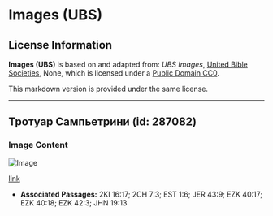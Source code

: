 # Images (UBS)

## License Information

**Images (UBS)** is based on and adapted from: _UBS Images_, [United Bible Societies](https://unitedbiblesocieties.org/), None, which is licensed under a [Public Domain CC0](https://creativecommons.org/public-domain/cc0/).

This markdown version is provided under the same license.



--------------------------------

## Тротуар Сампьетрини (id: 287082)

### Image Content

![Image](https://cdn.aquifer.bible/aquifer-content/resources/Media/WEB-0784_pavement_sampietrini.jpg)

[link](https://cdn.aquifer.bible/aquifer-content/resources/Media/WEB-0784_pavement_sampietrini.jpg)

* **Associated Passages:** 2KI 16:17; 2CH 7:3; EST 1:6; JER 43:9; EZK 40:17; EZK 40:18; EZK 42:3; JHN 19:13

